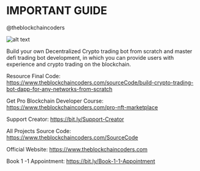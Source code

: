 # IMPORTANT GUIDE

@theblockchaincoders

![alt text](https://www.daulathussain.com/wp-content/uploads/2023/11/build-crypto-trading-bot-form-scratch.jpg)

Build your own Decentralized Crypto trading bot from scratch and master defi trading bot development, in which you can provide users with experience and crypto trading on the blockchain.

Resource Final Code: https://www.theblockchaincoders.com/sourceCode/build-crypto-trading-bot-dapp-for-any-networks-from-scratch

Get Pro Blockchain Developer Course: https://www.theblockchaincoders.com/pro-nft-marketplace

Support Creator: https://bit.ly/Support-Creator

All Projects Source Code: https://www.theblockchaincoders.com/SourceCode

Official Website: https://www.theblockchaincoders.com

Book 1 -1 Appointment: https://bit.ly/Book-1-1-Appointment
